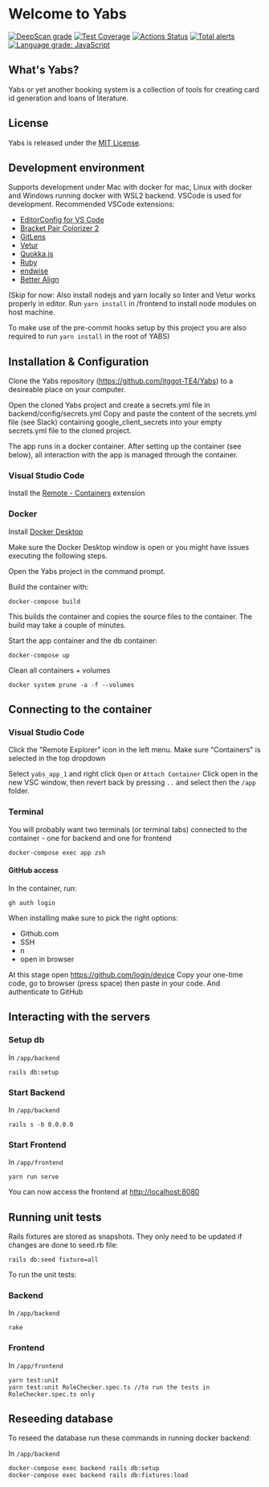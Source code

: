 # Welcome to Yabs

[![DeepScan grade](https://deepscan.io/api/teams/12020/projects/14980/branches/290973/badge/grade.svg)](https://deepscan.io/dashboard#view=project&tid=12020&pid=14980&bid=290973)
[![Test Coverage](https://api.codeclimate.com/v1/badges/d8dce4a40b65883e996b/test_coverage)](https://codeclimate.com/github/itggot-TE4/Yabs/test_coverage)
[![Actions Status](https://github.com/itggot-TE4/Yabs/workflows/Integration/badge.svg)](https://github.com/itggot-TE4/Yabs/actions)
[![Total alerts](https://img.shields.io/lgtm/alerts/g/itggot-TE4/Yabs.svg?logo=lgtm&logoWidth=18)](https://lgtm.com/projects/g/itggot-TE4/Yabs/alerts/)
[![Language grade: JavaScript](https://img.shields.io/lgtm/grade/javascript/g/itggot-TE4/Yabs.svg?logo=lgtm&logoWidth=18)](https://lgtm.com/projects/g/itggot-TE4/Yabs/context:javascript)

## What's Yabs?

Yabs or yet another booking system is a collection of tools for creating card id generation and loans of literature.

## License

Yabs is released under the [MIT License](https://opensource.org/licenses/MIT). 

## Development environment

Supports development under Mac with docker for mac, Linux with docker and Windows running docker with WSL2 backend. VSCode is used for development. Recommended VSCode extensions:

- [EditorConfig for VS Code](https://marketplace.visualstudio.com/items?itemName=EditorConfig.EditorConfig)
- [Bracket Pair Colorizer 2](https://marketplace.visualstudio.com/items?itemName=CoenraadS.bracket-pair-colorizer-2)
- [GitLens](https://marketplace.visualstudio.com/items?itemName=eamodio.gitlens)
- [Vetur](https://marketplace.visualstudio.com/items?itemName=octref.vetur)
- [Quokka.js](https://marketplace.visualstudio.com/items?itemName=WallabyJs.quokka-vscode)
- [Ruby](https://marketplace.visualstudio.com/items?itemName=rebornix.ruby)
- [endwise](https://marketplace.visualstudio.com/items?itemName=kaiwood.endwise)
- [Better Align](https://marketplace.visualstudio.com/items?itemName=wwm.better-align)

(Skip for now: Also install nodejs and yarn locally so linter and Vetur works properly in editor. Run `yarn install` in /frontend to install node modules on host machine.

To make use of the pre-commit hooks setup by this project you are also required to run `yarn install` in the root of YABS)

## Installation & Configuration

Clone the Yabs repository (https://github.com/itggot-TE4/Yabs) to a desireable place on your computer. 

Open the cloned Yabs project and create a secrets.yml file in backend/config/secrets.yml
Copy and paste the content of the secrets.yml file (see Slack) containing google_client_secrets into your empty secrets.yml file to the cloned project.

The app runs in a docker container. After setting up the container (see below), all interaction with the app is managed through the container.

### Visual Studio Code

Install the [Remote - Containers](https://marketplace.visualstudio.com/items?itemName=ms-vscode-remote.remote-containers) extension

### Docker

Install [Docker Desktop](https://www.docker.com/products/docker-desktop)

Make sure the Docker Desktop window is open or you might have issues executing the following steps.

Open the Yabs project in the command prompt.

Build the container with:

```console
docker-compose build
```

This builds the container and copies the source files to the container. The build may take a couple of minutes.

Start the app container and the db container:

```console
docker-compose up
```

Clean all containers + volumes
```console
docker system prune -a -f --volumes
```

## Connecting to the container

### Visual Studio Code

Click the "Remote Explorer" icon in the left menu.
Make sure "Containers" is selected in the top dropdown

Select `yabs_app_1` and right click `Open` or `Attach Container`
Click open in the new VSC window, then revert back by pressing `..` and select then the `/app` folder.

### Terminal

You will probably want two terminals (or terminal tabs) connected to the container - one for backend and one for frontend

```console
docker-compose exec app zsh
```

#### GitHub access

In the container, run:

```console
gh auth login
```

When installing make sure to pick the right options:
- Github.com
- SSH
- n
- open in browser

At this stage open https://github.com/login/device
Copy your one-time code, go to browser (press space) then paste in your code.
And authenticate to GitHub

## Interacting with the servers

### Setup db

In `/app/backend`

```console
rails db:setup
```

### Start Backend
In `/app/backend`


```console
rails s -b 0.0.0.0
```
### Start Frontend
In `/app/frontend`

```console
yarn run serve
```

You can now access the frontend at [http://localhost:8080](http://localhost:8080)
## Running unit tests

Rails fixtures are stored as snapshots. They only need to be updated if changes are done to seed.rb file:

```console
rails db:seed fixture=all
```

To run the unit tests:
### Backend

In `/app/backend`

```console
rake
```
### Frontend

In `/app/frontend`

```console
yarn test:unit
yarn test:unit RoleChecker.spec.ts //to run the tests in RoleChecker.spec.ts only
```

## Reseeding database

To reseed the database run these commands in running docker backend:

In `/app/backend`

``` console
docker-compose exec backend rails db:setup
docker-compose exec backend rails db:fixtures:load
```
